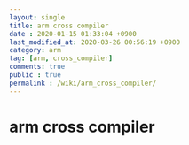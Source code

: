 ```yaml
---
layout: single
title: arm cross compiler
date : 2020-01-15 01:33:04 +0900
last_modified_at: 2020-03-26 00:56:19 +0900
category: arm
tag: [arm, cross_compiler]
comments: true
public : true
permalink : /wiki/arm_cross_compiler/
---
```


# arm cross compiler
